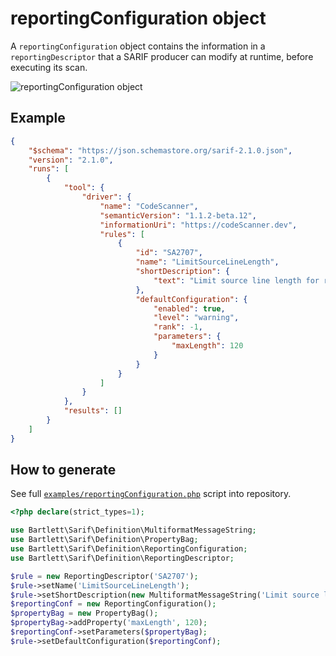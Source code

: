 <!-- markdownlint-disable MD013 -->
# reportingConfiguration object

A `reportingConfiguration` object contains the information in a `reportingDescriptor` that a SARIF producer can modify
at runtime, before executing its scan.

![reportingConfiguration object](../assets/images/reference-reporting-configuration.graphviz.svg)

## Example

```json
{
    "$schema": "https://json.schemastore.org/sarif-2.1.0.json",
    "version": "2.1.0",
    "runs": [
        {
            "tool": {
                "driver": {
                    "name": "CodeScanner",
                    "semanticVersion": "1.1.2-beta.12",
                    "informationUri": "https://codeScanner.dev",
                    "rules": [
                        {
                            "id": "SA2707",
                            "name": "LimitSourceLineLength",
                            "shortDescription": {
                                "text": "Limit source line length for readability."
                            },
                            "defaultConfiguration": {
                                "enabled": true,
                                "level": "warning",
                                "rank": -1,
                                "parameters": {
                                    "maxLength": 120
                                }
                            }
                        }
                    ]
                }
            },
            "results": []
        }
    ]
}
```

## How to generate

See full [`examples/reportingConfiguration.php`][example-script] script into repository.

[example-script]: https://github.com/llaville/sarif-php-sdk/blob/master/examples/reportingConfiguration.php

```php
<?php declare(strict_types=1);

use Bartlett\Sarif\Definition\MultiformatMessageString;
use Bartlett\Sarif\Definition\PropertyBag;
use Bartlett\Sarif\Definition\ReportingConfiguration;
use Bartlett\Sarif\Definition\ReportingDescriptor;

$rule = new ReportingDescriptor('SA2707');
$rule->setName('LimitSourceLineLength');
$rule->setShortDescription(new MultiformatMessageString('Limit source line length for readability.'));
$reportingConf = new ReportingConfiguration();
$propertyBag = new PropertyBag();
$propertyBag->addProperty('maxLength', 120);
$reportingConf->setParameters($propertyBag);
$rule->setDefaultConfiguration($reportingConf);

```
